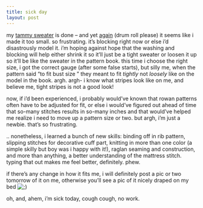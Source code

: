 ```yaml
---
title: sick day
layout: post
---
```


my [tammy sweater][1] is done &#8211; and yet [again][2] (drum roll please) it seems like i made it too small. so frustrating. it&#8217;s blocking right now or else i&#8217;d disastrously model it. i&#8217;m hoping against hope that the washing and blocking will help either shrink it so it&#8217;ll just be a tight sweater or loosen it up so it&#8217;ll be like the sweater in the pattern book. this time i choose the right size, i got the correct gauge (after some false starts), but silly me, when the pattern said &#8220;to fit bust size &#8221; they meant to fit *tightly* not *loosely* like on the model in the book. argh. argh- i know what stripes look like on me, and believe me, tight stripes is not a good look! 

now, if i&#8217;d been experienced, i probably would&#8217;ve known that rowan patterns often have to be adjusted for fit, or else i would&#8217;ve figured out ahead of time that so-many stitches results in so-many inches and that would&#8217;ve helped me realize i need to move up a pattern size or two. but argh, i&#8217;m just a newbie. that&#8217;s so frustrating. 

.. nonetheless, i learned a bunch of new skills: binding off in rib pattern, slipping stitches for decorative cuff part, knitting in more than one color (a simple skilly but boy was i happy with it!), raglan seaming and construction, and more than anything, a better understanding of the mattress stitch. typing that out makes me feel better, definitely. phew. 

if there&#8217;s any change in how it fits me, i will definitely post a pic or two tomorrow of it on me, otherwise you&#8217;ll see a pic of it nicely draped on my bed <img src="http://localhost:8888/wordpress/wp-includes/images/smilies/icon_wink.gif" alt=";)" class="wp-smiley" /> 

oh, and, ahem, i&#8217;m sick today, cough cough, no work.

 [1]: http://mellowtrouble.net/article/160/
 [2]: http://mellowtrouble.net/article/130/